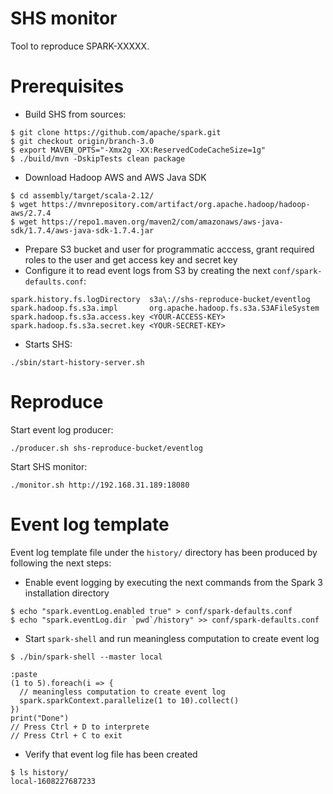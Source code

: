 # SHS monitor

Tool to reproduce SPARK-XXXXX.


# Prerequisites

* Build SHS from sources:
```
$ git clone https://github.com/apache/spark.git
$ git checkout origin/branch-3.0
$ export MAVEN_OPTS="-Xmx2g -XX:ReservedCodeCacheSize=1g"
$ ./build/mvn -DskipTests clean package
```

* Download Hadoop AWS and AWS Java SDK
```
$ cd assembly/target/scala-2.12/
$ wget https://mvnrepository.com/artifact/org.apache.hadoop/hadoop-aws/2.7.4
$ wget https://repo1.maven.org/maven2/com/amazonaws/aws-java-sdk/1.7.4/aws-java-sdk-1.7.4.jar
```

* Prepare S3 bucket and user for programmatic acccess, grant required roles to the user and get access key and secret key 
* Configure it to read event logs from S3 by creating the next `conf/spark-defaults.conf`:
```
spark.history.fs.logDirectory  s3a\://shs-reproduce-bucket/eventlog
spark.hadoop.fs.s3a.impl       org.apache.hadoop.fs.s3a.S3AFileSystem
spark.hadoop.fs.s3a.access.key <YOUR-ACCESS-KEY>
spark.hadoop.fs.s3a.secret.key <YOUR-SECRET-KEY>
```

* Starts SHS:
```
./sbin/start-history-server.sh
```

# Reproduce

Start event log producer:
```
./producer.sh shs-reproduce-bucket/eventlog
```

Start SHS monitor:
```
./monitor.sh http://192.168.31.189:18080
```

# Event log template

Event log template file under the `history/` directory has been produced by following the next steps:

* Enable event logging by executing the next commands from the Spark 3 installation directory
```
$ echo "spark.eventLog.enabled true" > conf/spark-defaults.conf
$ echo "spark.eventLog.dir `pwd`/history" >> conf/spark-defaults.conf
```

* Start `spark-shell` and run meaningless computation to create event log
```
$ ./bin/spark-shell --master local

:paste
(1 to 5).foreach(i => {
  // meaningless computation to create event log
  spark.sparkContext.parallelize(1 to 10).collect()
})
print("Done")
// Press Ctrl + D to interprete
// Press Ctrl + C to exit
```

* Verify that event log file has been created
```
$ ls history/
local-1608227687233
```